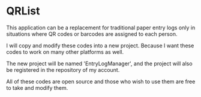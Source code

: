 # QRList

This application can be a replacement for traditional paper entry logs only in situations where QR codes or barcodes are assigned to each person.

I will copy and modify these codes into a new project.
Because I want these codes to work on many other platforms as well.

The new project will be named 'EntryLogManager', and the project will also be registered in the repository of my account.

All of these codes are open source and those who wish to use them are free to take and modify them.
